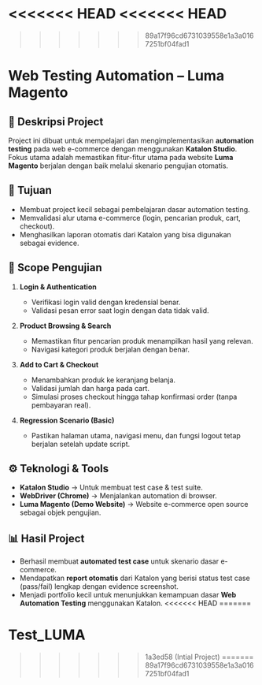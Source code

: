 <<<<<<< HEAD
<<<<<<< HEAD
=======
>>>>>>> 89a17f96cd6731039558e1a3a0167251bf04fad1
# Web Testing Automation – Luma Magento

## 📌 Deskripsi Project
Project ini dibuat untuk mempelajari dan mengimplementasikan **automation testing** pada web e-commerce dengan menggunakan **Katalon Studio**.  
Fokus utama adalah memastikan fitur-fitur utama pada website **Luma Magento** berjalan dengan baik melalui skenario pengujian otomatis.

## 🎯 Tujuan
- Membuat project kecil sebagai pembelajaran dasar automation testing.
- Memvalidasi alur utama e-commerce (login, pencarian produk, cart, checkout).
- Menghasilkan laporan otomatis dari Katalon yang bisa digunakan sebagai evidence.

## 🔑 Scope Pengujian
1. **Login & Authentication**
   - Verifikasi login valid dengan kredensial benar.
   - Validasi pesan error saat login dengan data tidak valid.

2. **Product Browsing & Search**
   - Memastikan fitur pencarian produk menampilkan hasil yang relevan.
   - Navigasi kategori produk berjalan dengan benar.

3. **Add to Cart & Checkout**
   - Menambahkan produk ke keranjang belanja.
   - Validasi jumlah dan harga pada cart.
   - Simulasi proses checkout hingga tahap konfirmasi order (tanpa pembayaran real).

4. **Regression Scenario (Basic)**
   - Pastikan halaman utama, navigasi menu, dan fungsi logout tetap berjalan setelah update script.

## ⚙️ Teknologi & Tools
- **Katalon Studio** → Untuk membuat test case & test suite.
- **WebDriver (Chrome)** → Menjalankan automation di browser.
- **Luma Magento (Demo Website)** → Website e-commerce open source sebagai objek pengujian.

## 📊 Hasil Project
- Berhasil membuat **automated test case** untuk skenario dasar e-commerce.
- Mendapatkan **report otomatis** dari Katalon yang berisi status test case (pass/fail) lengkap dengan evidence screenshot.
- Menjadi portfolio kecil untuk menunjukkan kemampuan dasar **Web Automation Testing** menggunakan Katalon.
<<<<<<< HEAD
=======
# Test_LUMA

>>>>>>> 1a3ed58 (Intial Project)
=======
>>>>>>> 89a17f96cd6731039558e1a3a0167251bf04fad1
